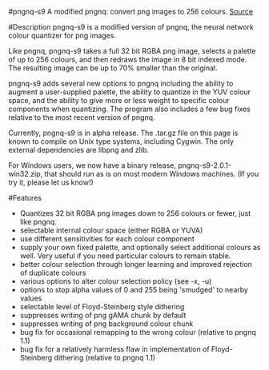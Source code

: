 #pngnq-s9
A modified pngnq: convert png images to 256 colours.
[Source](http://sourceforge.net/projects/pngnqs9/)

#Description
pngnq-s9 is a modified version of pngnq, the neural network colour quantizer for png images.

Like pngnq, pngnq-s9 takes a full 32 bit RGBA png image, selects a palette of up to 256 colours, and 
then redraws the image in 8 bit indexed mode. The resulting image can be up to 70% smaller than the
original.

pngnq-s9 adds several new options to pngnq including the ability to augment a user-supplied palette, 
the ability to quantize in the YUV colour space, and the ability to give more or less weight to specific 
colour components when quantizing. The program also includes a few bug fixes relative to the most 
recent version of pngnq.

Currently, pngnq-s9 is in alpha release. The .tar.gz file on this page is known to compile on Unix type 
systems, including Cygwin. The only external dependencies are libpng and zlib.

For Windows users, we now have a binary release, pngnq-s9-2.0.1-win32.zip, that should run as is on 
most modern Windows machines. (If you try it, please let us know!)

#Features
- Quantizes 32 bit RGBA png images down to 256 colours or fewer, just like pngnq.
- selectable internal colour space (either RGBA or YUVA)
- use different sensitivities for each colour component
- supply your own fixed palette, and optionally select additional colours as well. Very useful if you 
need particular colours to remain stable.
- better colour selection through longer learning and improved rejection of duplicate colours
- various options to alter colour selection policy (see -x, -u)
- options to stop alpha values of 0 and 255 being 'smudged' to nearby values
- selectable level of Floyd-Steinberg style dithering
- suppresses writing of png gAMA chunk by default
- suppresses writing of png background colour chunk
- bug fix for occasional remapping to the wrong colour (relative to pngnq 1.1)
- bug fix for a relatively harmless flaw in implementation of Floyd-Steinberg dithering (relative to pngnq 1.1)

